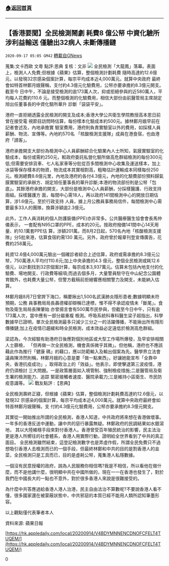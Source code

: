 ###  [:house:返回首頁](https://github.com/ourhimalayas/txt)
---

## 【香港要聞】全民檢測鬧劇 耗費8 億公帑 中資化驗所涉利益輸送 僅驗出32病人 未斷傳播鏈
`2020-09-17 05:05 GM42` [轉載自GNews](https://gnews.org/zh-hant/363110/)

蒐集:文卡西歐 文粵
點評:恩典
复核：文非
![](https://s3.amazonaws.com/gnews-media-offload/wp-content/uploads/2020/09/17045731/%E5%9B%BE%E7%89%871-15.png)
全民檢測「大龍鳳」落幕。表面上，檢測人人免費;但根據《蘋果》估算，整個檢測計劃耗費 隨時高達約12.6億元，以發現32宗感染個案計算，每宗平均成本近4,000萬元。就算中央政府 最終會如特首林鄭月娥聲稱，支付約4.3億元化驗費用，公帑亦要承擔約8.3億元開支。截至今 日中午，不論是接受檢測的逾173萬人次，抑或拒絕參與的近580萬人，平均每人花費約110.6 元。而整個檢測的化驗費用，相信大部份由前醫管局主席胡定旭出任董事長的中資化驗所華升 診斷「袋袋平安」。

港府一直拒絕透露全民檢測的開支及成本;香港大學公共衛生學院教授高本恩日前曾在接受電 視節目訪問時估算，每份樣本化驗成本約500元。據林鄭月娥早前在記者會述及，內地承擔實 驗室費用，港府則負責實驗室以外的費用，如採樣人員薪酬、物流、宣傳等。內地約570名 「核酸檢測支援隊」成員在港食宿，也由港府「請客」。

港府承擔開支大部份為檢測中心人員薪酬綜合化驗業內人士所知，氣膜實驗室的化驗成本，每份或需約250元，較政府委託私營化驗所做高危群組檢測的每份300元低;但需要安排貨車、七人私家車等分批從百多間檢測中心收集及運送樣本，加上冰袋等保存樣本的物資，物流成本其實相對高，粗略估計運輸成本同樣每份250元。檢測總費8.6億元里，內地及港府約各付4.3億元，內地的化驗費部份預料歸氣膜實驗室的承辦方、胡定旭任董事長的華升診斷;本港的物流部份則是公帑「包底」。其餘港府承擔的開支，大部份是檢測中心人員薪酬，分採樣醫護、行政支持兩組。採樣醫護方 面，每間中心需18人，再以政府141間檢測中心的開放日期估算，涉1.6億元。至於行政支持 人員，據上月公務員事務局信件，每間檢測中心需要最多33人的團隊，換算涉額逾2.3億元。

此外，工作人員消耗的個人防護裝備(PPE)亦非常多。公共醫療醫生協會會長馬仲儀表示， 一套配有N95口罩的PPE，成本約20元。按政府撥備141間中心14天用量、約10.1萬套PPE估 算，涉額201萬。而8月2日起，570名內地「核酸檢測支援隊」分5批來港，估算食宿約需130 萬元。另外，政府曾於報章刊登宣傳廣告，花費約258萬元。

耗資12.6億4,000萬元驗出一個確診者綜合上述估算，政府或需承擔約8.3億元公帑，750萬港人平均付110.6元;加上中央承擔的4.3 億元，整個全民檢測或耗12.6億元，以計劃找到32宗個案計算，每宗成本3,937萬元。估算未包括內地支付的化驗費、場地開支、行政費等細項;而過去個多月，大量警員駐守在中山紀念公園體育館外，也耗費大量公帑，但警方截稿前拒絕響應相關警力及開支，未能納入估算。

林鄭月娥8月7日曾誇下海口，稱要揪出1,500名武漢肺炎隱形患者;數據明顯未符預期，公務 員事務局局長聶德權卻辯稱已達標，惟不得不承認疫情未「斷尾」。食物及衛生局局長陳肇始 亦曾揚言會有500萬市民參與，但截至今日中午，只有逾173萬人次，當中應有一部分屬重複 檢測。呼吸系統科專科醫生梁子超指出，科學數據早已證明，單次全民檢測最多只減少三分之一的活躍傳播，不能揪出所有隱形傳播鏈;加上在疫情已趨緩和時全民檢測，成本效益必定遠低於檢測高危群組。

梁認為，今次經驗有助港府日後應對個別地區或大型工作場所爆發，及早安排相關人士篩檢， 「但再做一次全民檢測，機會真係微乎其微」。但他稱，港府也不應該藉此作為推行「健康 碼」的藉口，應以防範輸入及輸出個案為先。醫學界立法會議員陳沛然則稱，林鄭月娥的心意是要「做一點東西」，好讓她能宣布「全靠中 央，香港抗疫成功」​​​​，取得政治上的「效益」。他表示，即使擊退第三波疫情，港府仍須檢討 三大問題。一是政策層面如入境管制、強制檢疫措施;二是醫管局及衛生署的檢測能力、追踪 緊密接觸者速度、醫院承載力;三是維持小區衛生、市民防疫意識等。
![](https://s3.amazonaws.com/gnews-media-offload/wp-content/uploads/2020/09/17045850/Screenshot-2020-09-17-165830.png)
戰友點評 :【恩典】

全民檢測壽終正寢，但根據《蘋果》估算，整個檢測計劃耗費高達約12.6億元，以發現32 宗感染的個案計算，每宗平均成本近4,000萬元。就算中央政府最終會如特首林鄭月娥聲稱，支 付約4.3億元化驗費用，公帑亦要承擔約8.3億元開支。

其實從一開始推出所謂的全民檢測，香港人知道，中共政府將來想在香港做壞事。一年多的香港反送中運動，讓中共的惡行暴露無疑。林鄭政府的民調結果如水銀瀉地， 其以大陸維穩手段來對付香港人。香港曾受百年殖民統治的影響，民主法治更是港人所嚮往的社會體系，香港人用實際行動，證明給全世界看到了中共的真正面目。
全民檢測雖然結束，這登記檢測數字也是弄虛作假，所謂全民免費只不過想吸引香港人去檢測而已的一個手段，但最終林鄭和中共的目的是割香港人的韭菜，全民檢測只是工具而已，目的是虛耗公帑，蒐集港人私隱數據。

一個沒有民意授權的政府，說為人民服務你相信嗎?我是不相信，所以看他在做什麼，而不是他講什麼，很明顯中共在中國所做的，現在一一在香港也發生了，對於我們在中國長大的一點也不意外，對於很多香港人來說是很難接受的。

為什麼中共答應過給香港人港人治港，民主自由法治不算數呢?不要說香港人看不懂，很多國家還在被蒙蔽狀態中，中共邪惡的本質已經不能用人類所認知筆墨形容。

以上觀點僅代表筆者本人

資料來源: 蘋果日報

[https://hk.appledaily.com/local/20200914/V4BDYMNNENCDNOFCFELT4TUQEM/](https://hk.appledaily.com/local/20200914/V4BDYMNNENCDNOFCFELT4TUQEM/)

0
